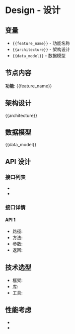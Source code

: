 # Design - 设计

## 变量

- `{{feature_name}}` - 功能名称
- `{{architecture}}` - 架构设计
- `{{data_model}}` - 数据模型

## 节点内容

**功能**: {{feature_name}}

## 架构设计

{{architecture}}

## 数据模型

{{data_model}}

## API 设计

### 接口列表

- 
- 

### 接口详情

#### API 1

- 路径: 
- 方法: 
- 参数: 
- 返回: 

## 技术选型

- 框架: 
- 库: 
- 工具: 

## 性能考虑

- 
- 
